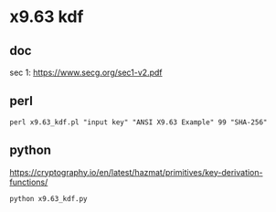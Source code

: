 # x9.63 kdf

## doc 

sec 1: https://www.secg.org/sec1-v2.pdf

## perl 

    perl x9.63_kdf.pl "input key" "ANSI X9.63 Example" 99 "SHA-256"

## python

https://cryptography.io/en/latest/hazmat/primitives/key-derivation-functions/

    python x9.63_kdf.py
